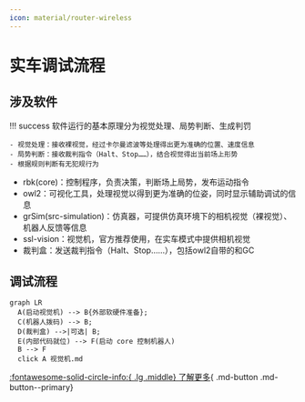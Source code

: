 ```yaml
---
icon: material/router-wireless
---
```


# 实车调试流程



## 涉及软件
!!! success
    软件运行的基本原理分为视觉处理、局势判断、生成判罚

    - 视觉处理：接收裸视觉，经过卡尔曼滤波等处理得出更为准确的位置、速度信息
    - 局势判断：接收裁判指令（Halt、Stop……），结合视觉得出当前场上形势
    - 根据规则判断有无犯规行为

- rbk(core)：控制程序，负责决策，判断场上局势，发布运动指令
- owl2：可视化工具，处理视觉以得到更为准确的位姿，同时显示辅助调试的信息
- grSim(src-simulation)：仿真器，可提供仿真环境下的相机视觉（裸视觉）、机器人反馈等信息
- ssl-vision：视觉机，官方推荐使用，在实车模式中提供相机视觉
- 裁判盒：发送裁判指令（Halt、Stop……），包括owl2自带的和GC

## 调试流程

``` mermaid
graph LR
  A(启动视觉机) --> B{外部软硬件准备};
  C(机器人拨码) --> B;
  D(裁判盒) -->|可选| B;
  E(内部代码就位) --> F(启动 core 控制机器人)
  B --> F
  click A 视觉机.md
```



[:fontawesome-solid-circle-info:{ .lg .middle} 了解更多](https://sjtu-src.github.io/Wiki){ .md-button .md-button--primary}